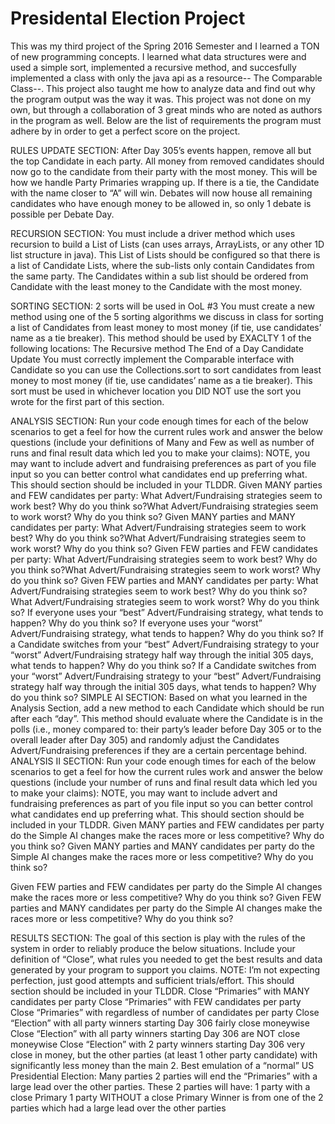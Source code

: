 # Presidental Election Project


This was my third project of the Spring 2016 Semester and I learned a TON of new programming concepts. 
I learned what data structures were and used a simple sort, implemented a recursive method, and succesfully implemented a class
with only the java api as a resource-- The Comparable Class--. This project also taught me how to analyze data and find out why the program output was the way it was. This project was not done on my own, but through a collaboration of 
3 great minds who are noted as authors in the program as well. Below are the list of requirements the program must adhere by in order to get a perfect score on the project.




RULES UPDATE SECTION:
After Day 305’s events happen, remove all but the top Candidate in each party. All money from removed candidates should now go to the candidate from their party with the most money. This will be how we handle Party Primaries wrapping up. If there is a tie, the Candidate with the name closer to “A” will win.
Debates will now house all remaining candidates who have enough money to be allowed in, so only 1 debate is possible per Debate Day.

RECURSION SECTION: You must include a driver method which uses recursion to build a List of Lists (can uses arrays, ArrayLists, or any other 1D list structure in java). This List of Lists should be configured so that there is a list of Candidate Lists, where the sub-lists only contain Candidates from the same party. The Candidates within a sub list should be ordered from Candidate with the least money to the Candidate with the most money.

SORTING SECTION: 2 sorts will be used in OoL #3
You must create a new method using one of the 5 sorting algorithms we discuss in class for sorting a list of Candidates from least money to most money (if tie, use candidates’ name as a tie breaker). This method should be used by EXACLTY 1 of the following locations:
The Recursive method
The End of a Day Candidate Update
You must correctly implement the Comparable interface with Candidate so you can use the
Collections.sort to sort candidates from least money to most money (if tie, use candidates’ name as a tie breaker). This sort must be used in whichever location you DID NOT use the sort you wrote for the first part of this section.
      
ANALYSIS SECTION: Run your code enough times for each of the below scenarios to get a feel for how the current rules work and answer the below questions (include your definitions of Many and Few as well as number of runs and final result data which led you to make your claims): NOTE, you may want to include advert and fundraising preferences as part of you file input so you can better control what candidates end up preferring what. This should section should be included in your TLDDR.
Given MANY parties and FEW candidates per party:
What Advert/Fundraising strategies seem to work best? Why do you think so?What Advert/Fundraising strategies seem to work worst? Why do you think so?
Given MANY parties and MANY candidates per party:
What Advert/Fundraising strategies seem to work best? Why do you think so?What Advert/Fundraising strategies seem to work worst? Why do you think so?
Given FEW parties and FEW candidates per party:
What Advert/Fundraising strategies seem to work best? Why do you think so?What Advert/Fundraising strategies seem to work worst? Why do you think so?
Given FEW parties and MANY candidates per party:
What Advert/Fundraising strategies seem to work best? Why do you think so?What Advert/Fundraising strategies seem to work worst? Why do you think so?
If everyone uses your “best” Advert/Fundraising strategy, what tends to happen? Why do you think so?
If everyone uses your “worst” Advert/Fundraising strategy, what tends to happen? Why do you think so?
If a Candidate switches from your “best” Advert/Fundraising strategy to your “worst” Advert/Fundraising strategy half way through the initial 305 days, what tends to happen? Why do you think so?
If a Candidate switches from your “worst” Advert/Fundraising strategy to your “best” Advert/Fundraising strategy half way through the initial 305 days, what tends to happen? Why do you think so?
SIMPLE AI SECTION: Based on what you learned in the Analysis Section, add a new method to each Candidate which should be run after each “day”. This method should evaluate where the Candidate is in the polls (i.e., money compared to: their party’s leader before Day 305 or to the overall leader after Day 305) and randomly adjust the Candidates Advert/Fundraising preferences if they are a certain percentage behind.
ANALYSIS II SECTION: Run your code enough times for each of the below scenarios to get a feel for how the current rules work and answer the below questions (include your number of runs and final result data which led you to make your claims): NOTE, you may want to include advert and fundraising preferences as part of you file input so you can better control what candidates end up preferring what. This should section should be included in your TLDDR.
Given MANY parties and FEW candidates per party do the Simple AI changes make the races more or less competitive? Why do you think so?
Given MANY parties and MANY candidates per party do the Simple AI changes make the races more or less competitive? Why do you think so?
     
Given FEW parties and FEW candidates per party do the Simple AI changes make the races more or less competitive? Why do you think so?
Given FEW parties and MANY candidates per party do the Simple AI changes make the races more or less competitive? Why do you think so?

RESULTS SECTION: The goal of this section is play with the rules of the system in order to reliably produce the below situations. Include your definition of “Close”, what rules you needed to get the best results and data generated by your program to support you claims. NOTE: I’m not expecting perfection, just good attempts and sufficient trials/effort. This should section should be included in your TLDDR.
Close “Primaries” with MANY candidates per party
Close “Primaries” with FEW candidates per party
Close “Primaries” with regardless of number of candidates per party
Close “Election” with all party winners starting Day 306 fairly close moneywise
Close “Election” with all party winners starting Day 306 are NOT close moneywise
Close “Election” with 2 party winners starting Day 306 very close in money, but the other parties
(at least 1 other party candidate) with significantly less money than the main 2.
Best emulation of a “normal” US Presidential Election:
Many parties
2 parties will end the “Primaries” with a large lead over the other parties. These 2
parties will have:
1 party with a close Primary
1 party WITHOUT a close Primary
Winner is from one of the 2 parties which had a large lead over the other parties
